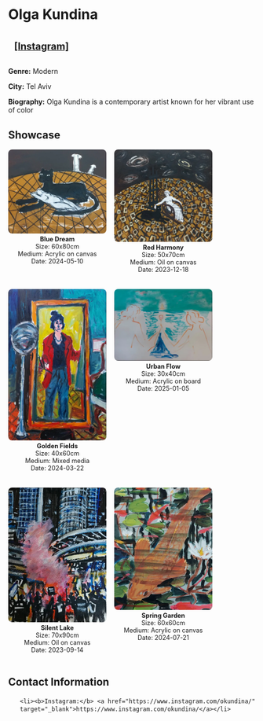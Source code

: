 <h1>Olga Kundina

  <a href="https://instagram.com/okundina" target="_blank" style="font-size:0.7em; margin-left:12px; vertical-align:middle;">[Instagram]</a>

</h1>

**Genre:** Modern

**City:** Tel Aviv

**Biography:**
Olga Kundina is a contemporary artist known for her vibrant use of color


## Showcase
<div style="display: flex; flex-wrap: wrap; gap: 16px;">

  <div style="text-align:center; margin-bottom:16px;">
    <a href="/assets/artists/okundina/Screenshot%202025-06-22%20at%2014.34.20.png" target="_blank">
      <img src="/assets/artists/okundina/Screenshot%202025-06-22%20at%2014.34.20.png" alt="Olga Kundina" style="width:200px; height:auto; object-fit:cover; border-radius:8px; display:block; margin:0 auto;" />
    </a>
    <div style="font-size:0.9em; margin-top:4px;">
      <b>Blue Dream</b><br>
      Size: 60x80cm<br>
      Medium: Acrylic on canvas<br>
      Date: 2024-05-10
    </div>
  </div>

  <div style="text-align:center; margin-bottom:16px;">
    <a href="/assets/artists/okundina/Screenshot%202025-06-22%20at%2014.34.32.png" target="_blank">
      <img src="/assets/artists/okundina/Screenshot%202025-06-22%20at%2014.34.32.png" alt="Olga Kundina" style="width:200px; height:auto; object-fit:cover; border-radius:8px; display:block; margin:0 auto;" />
    </a>
    <div style="font-size:0.9em; margin-top:4px;">
      <b>Red Harmony</b><br>
      Size: 50x70cm<br>
      Medium: Oil on canvas<br>
      Date: 2023-12-18
    </div>
  </div>

  <div style="text-align:center; margin-bottom:16px;">
    <a href="/assets/artists/okundina/Screenshot%202025-06-22%20at%2014.34.47.png" target="_blank">
      <img src="/assets/artists/okundina/Screenshot%202025-06-22%20at%2014.34.47.png" alt="Olga Kundina" style="width:200px; height:auto; object-fit:cover; border-radius:8px; display:block; margin:0 auto;" />
    </a>
    <div style="font-size:0.9em; margin-top:4px;">
      <b>Golden Fields</b><br>
      Size: 40x60cm<br>
      Medium: Mixed media<br>
      Date: 2024-03-22
    </div>
  </div>

  <div style="text-align:center; margin-bottom:16px;">
    <a href="/assets/artists/okundina/Screenshot%202025-06-22%20at%2014.34.57.png" target="_blank">
      <img src="/assets/artists/okundina/Screenshot%202025-06-22%20at%2014.34.57.png" alt="Olga Kundina" style="width:200px; height:auto; object-fit:cover; border-radius:8px; display:block; margin:0 auto;" />
    </a>
    <div style="font-size:0.9em; margin-top:4px;">
      <b>Urban Flow</b><br>
      Size: 30x40cm<br>
      Medium: Acrylic on board<br>
      Date: 2025-01-05
    </div>
  </div>

  <div style="text-align:center; margin-bottom:16px;">
    <a href="/assets/artists/okundina/Screenshot%202025-06-22%20at%2014.35.11.png" target="_blank">
      <img src="/assets/artists/okundina/Screenshot%202025-06-22%20at%2014.35.11.png" alt="Olga Kundina" style="width:200px; height:auto; object-fit:cover; border-radius:8px; display:block; margin:0 auto;" />
    </a>
    <div style="font-size:0.9em; margin-top:4px;">
      <b>Silent Lake</b><br>
      Size: 70x90cm<br>
      Medium: Oil on canvas<br>
      Date: 2023-09-14
    </div>
  </div>

  <div style="text-align:center; margin-bottom:16px;">
    <a href="/assets/artists/okundina/Screenshot%202025-06-22%20at%2014.35.46.png" target="_blank">
      <img src="/assets/artists/okundina/Screenshot%202025-06-22%20at%2014.35.46.png" alt="Olga Kundina" style="width:200px; height:auto; object-fit:cover; border-radius:8px; display:block; margin:0 auto;" />
    </a>
    <div style="font-size:0.9em; margin-top:4px;">
      <b>Spring Garden</b><br>
      Size: 60x60cm<br>
      Medium: Acrylic on canvas<br>
      Date: 2024-07-21
    </div>
  </div>

</div>



## Contact Information
<ul>

  
    <li><b>Instagram:</b> <a href="https://www.instagram.com/okundina/" target="_blank">https://www.instagram.com/okundina/</a></li>
  

</ul>
